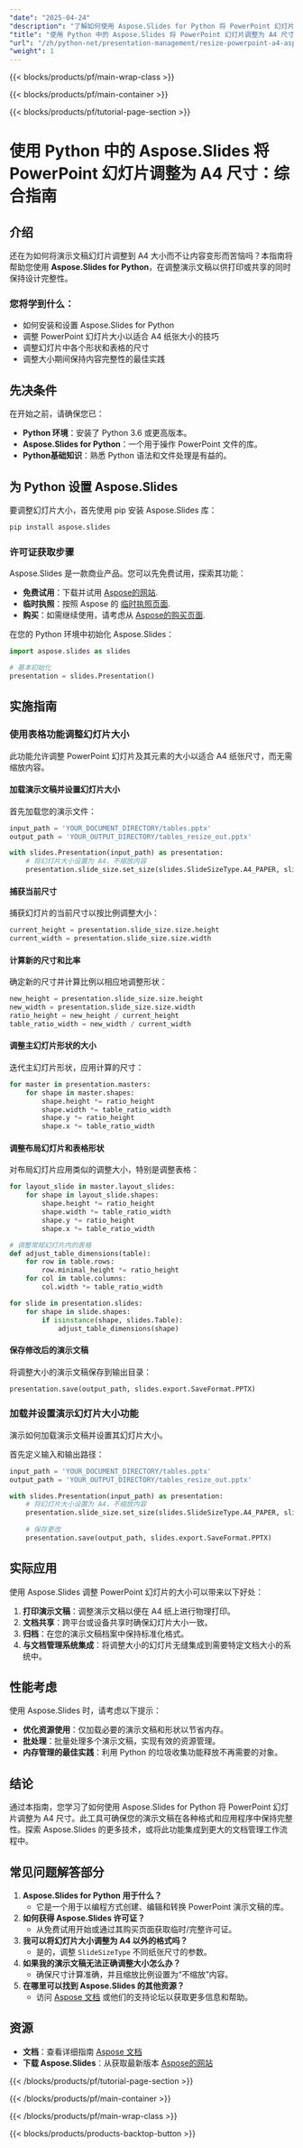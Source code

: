 ```yaml
---
"date": "2025-04-24"
"description": "了解如何使用 Aspose.Slides for Python 将 PowerPoint 幻灯片调整为 A4 大小，并通过分步说明保持内容完整性。"
"title": "使用 Python 中的 Aspose.Slides 将 PowerPoint 幻灯片调整为 A4 尺寸——综合指南"
"url": "/zh/python-net/presentation-management/resize-powerpoint-a4-aspose-slides-python/"
"weight": 1
---
```


{{< blocks/products/pf/main-wrap-class >}}

{{< blocks/products/pf/main-container >}}

{{< blocks/products/pf/tutorial-page-section >}}
# 使用 Python 中的 Aspose.Slides 将 PowerPoint 幻灯片调整为 A4 尺寸：综合指南

## 介绍

还在为如何将演示文稿幻灯片调整到 A4 大小而不让内容变形而苦恼吗？本指南将帮助您使用 **Aspose.Slides for Python**，在调整演示文稿以供打印或共享的同时保持设计完整性。

### 您将学到什么：
- 如何安装和设置 Aspose.Slides for Python
- 调整 PowerPoint 幻灯片大小以适合 A4 纸张大小的技巧
- 调整幻灯片中各个形状和表格的尺寸
- 调整大小期间保持内容完整性的最佳实践

## 先决条件

在开始之前，请确保您已：
- **Python 环境**：安装了 Python 3.6 或更高版本。
- **Aspose.Slides for Python**：一个用于操作 PowerPoint 文件的库。
- **Python基础知识**：熟悉 Python 语法和文件处理是有益的。

## 为 Python 设置 Aspose.Slides

要调整幻灯片大小，首先使用 pip 安装 Aspose.Slides 库：

```bash
pip install aspose.slides
```

### 许可证获取步骤

Aspose.Slides 是一款商业产品。您可以先免费试用，探索其功能：
- **免费试用**：下载并试用 [Aspose的网站](https://releases。aspose.com/slides/python-net/).
- **临时执照**：按照 Aspose 的 [临时执照页面](https://purchase。aspose.com/temporary-license/).
- **购买**：如需继续使用，请考虑从 [Aspose的购买页面](https://purchase。aspose.com/buy).

在您的 Python 环境中初始化 Aspose.Slides：

```python
import aspose.slides as slides

# 基本初始化
presentation = slides.Presentation()
```

## 实施指南

### 使用表格功能调整幻灯片大小

此功能允许调整 PowerPoint 幻灯片及其元素的大小以适合 A4 纸张尺寸，而无需缩放内容。

#### 加载演示文稿并设置幻灯片大小

首先加载您的演示文件：

```python
input_path = 'YOUR_DOCUMENT_DIRECTORY/tables.pptx'
output_path = 'YOUR_OUTPUT_DIRECTORY/tables_resize_out.pptx'

with slides.Presentation(input_path) as presentation:
    # 将幻灯片大小设置为 A4，不缩放内容
    presentation.slide_size.set_size(slides.SlideSizeType.A4_PAPER, slides.SlideSizeScaleType.DO_NOT_SCALE)
```

#### 捕获当前尺寸

捕获幻灯片的当前尺寸以按比例调整大小：

```python
current_height = presentation.slide_size.size.height
current_width = presentation.slide_size.size.width
```

#### 计算新的尺寸和比率

确定新的尺寸并计算比例以相应地调整形状：

```python
new_height = presentation.slide_size.size.height
new_width = presentation.slide_size.size.width
ratio_height = new_height / current_height
table_ratio_width = new_width / current_width
```

#### 调整主幻灯片形状的大小

迭代主幻灯片形状，应用计算的尺寸：

```python
for master in presentation.masters:
    for shape in master.shapes:
        shape.height *= ratio_height
        shape.width *= table_ratio_width
        shape.y *= ratio_height
        shape.x *= table_ratio_width
```

#### 调整布局幻灯片和表格形状

对布局幻灯片应用类似的调整大小，特别是调整表格：

```python
for layout_slide in master.layout_slides:
    for shape in layout_slide.shapes:
        shape.height *= ratio_height
        shape.width *= table_ratio_width
        shape.y *= ratio_height
        shape.x *= table_ratio_width

# 调整常规幻灯片内的表格
def adjust_table_dimensions(table):
    for row in table.rows:
        row.minimal_height *= ratio_height
    for col in table.columns:
        col.width *= table_ratio_width

for slide in presentation.slides:
    for shape in slide.shapes:
        if isinstance(shape, slides.Table):
            adjust_table_dimensions(shape)
```

#### 保存修改后的演示文稿

将调整大小的演示文稿保存到输出目录：

```python
presentation.save(output_path, slides.export.SaveFormat.PPTX)
```

### 加载并设置演示幻灯片大小功能

演示如何加载演示文稿并设置其幻灯片大小。

首先定义输入和输出路径：

```python
input_path = 'YOUR_DOCUMENT_DIRECTORY/tables.pptx'
output_path = 'YOUR_OUTPUT_DIRECTORY/tables_resize_out.pptx'

with slides.Presentation(input_path) as presentation:
    # 将幻灯片大小设置为 A4，不缩放内容
    presentation.slide_size.set_size(slides.SlideSizeType.A4_PAPER, slides.SlideSizeScaleType.DO_NOT_SCALE)
    
    # 保存更改
    presentation.save(output_path, slides.export.SaveFormat.PPTX)
```

## 实际应用

使用 Aspose.Slides 调整 PowerPoint 幻灯片的大小可以带来以下好处：
1. **打印演示文稿**：调整演示文稿以便在 A4 纸上进行物理打印。
2. **文档共享**：跨平台或设备共享时确保幻灯片大小一致。
3. **归档**：在您的演示文稿档案中保持标准化格式。
4. **与文档管理系统集成**：将调整大小的幻灯片无缝集成到需要特定文档大小的系统中。

## 性能考虑

使用 Aspose.Slides 时，请考虑以下提示：
- **优化资源使用**：仅加载必要的演示文稿和形状以节省内存。
- **批处理**：批量处理多个演示文稿，实现有效的资源管理。
- **内存管理的最佳实践**：利用 Python 的垃圾收集功能释放不再需要的对象。

## 结论

通过本指南，您学习了如何使用 Aspose.Slides for Python 将 PowerPoint 幻灯片调整为 A4 尺寸。此工具可确保您的演示文稿在各种格式和应用程序中保持完整性。探索 Aspose.Slides 的更多技术，或将此功能集成到更大的文档管理工作流程中。

## 常见问题解答部分

1. **Aspose.Slides for Python 用于什么？**
   - 它是一个用于以编程方式创建、编辑和转换 PowerPoint 演示文稿的库。
2. **如何获得 Aspose.Slides 许可证？**
   - 从免费试用开始或通过其购买页面获取临时/完整许可证。
3. **我可以将幻灯片大小调整为 A4 以外的格式吗？**
   - 是的，调整 `SlideSizeType` 不同纸张尺寸的参数。
4. **如果我的演示文稿无法正确调整大小怎么办？**
   - 确保尺寸计算准确，并且缩放比例设置为“不缩放”内容。
5. **在哪里可以找到 Aspose.Slides 的其他资源？**
   - 访问 [Aspose 文档](https://reference.aspose.com/slides/python-net/) 或他们的支持论坛以获取更多信息和帮助。

## 资源
- **文档**：查看详细指南 [Aspose 文档](https://reference.aspose.com/slides/python-net/)
- **下载 Aspose.Slides**：从获取最新版本 [Aspose的网站](https://releases.aspose.com/slides/python-net/)

{{< /blocks/products/pf/tutorial-page-section >}}

{{< /blocks/products/pf/main-container >}}

{{< /blocks/products/pf/main-wrap-class >}}

{{< blocks/products/products-backtop-button >}}